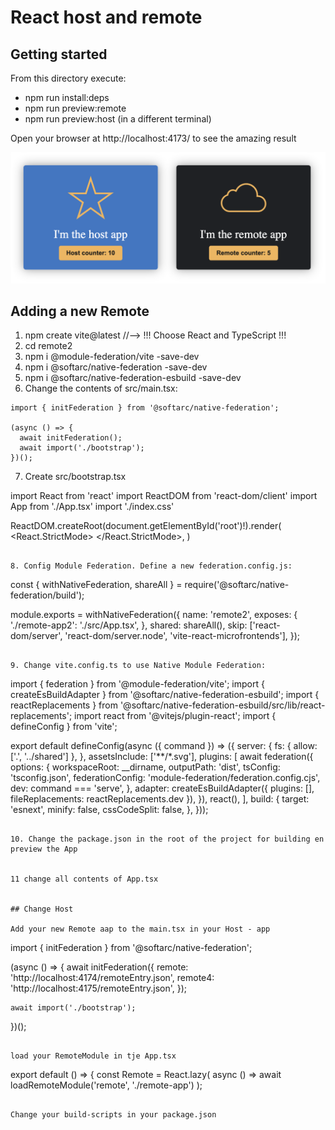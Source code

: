 # React host and remote

## Getting started

From this directory execute:

- npm run install:deps
- npm run preview:remote
- npm run preview:host (in a different terminal)

Open your browser at http://localhost:4173/ to see the amazing result

![screenshot](docs/screenshot.png)


## Adding a new Remote

1. npm create vite@latest     //-->  !!! Choose React and TypeScript !!!
2. cd remote2
3. npm i @module-federation/vite  -save-dev
4. npm i @softarc/native-federation -save-dev
5. npm i @softarc/native-federation-esbuild -save-dev
6. Change the contents of src/main.tsx:

~~~
import { initFederation } from '@softarc/native-federation';

(async () => {
  await initFederation();
  await import('./bootstrap');
})();

~~~
7. Create src/bootstrap.tsx

import React from 'react'
import ReactDOM from 'react-dom/client'
import App from './App.tsx'
import './index.css'

ReactDOM.createRoot(document.getElementById('root')!).render(
  <React.StrictMode>
    <App />
  </React.StrictMode>,
)
~~~

8. Config Module Federation. Define a new federation.config.js:
~~~
const { withNativeFederation, shareAll } = require('@softarc/native-federation/build');

module.exports = withNativeFederation({
	name: 'remote2',
	exposes: {
		'./remote-app2': './src/App.tsx',
	},
	shared: shareAll(),
	skip: ['react-dom/server', 'react-dom/server.node', 'vite-react-microfrontends'],
});
~~~

9. Change vite.config.ts to use Native Module Federation:

~~~
import { federation } from '@module-federation/vite';
import { createEsBuildAdapter } from '@softarc/native-federation-esbuild';
import { reactReplacements } from '@softarc/native-federation-esbuild/src/lib/react-replacements';
import react from '@vitejs/plugin-react';
import { defineConfig } from 'vite';

export default defineConfig(async ({ command }) => ({
  server: {
    fs: { allow: ['.', '../shared'] },
  },
  assetsInclude: ['**/*.svg'],
  plugins: [
    await federation({
      options: {
        workspaceRoot: __dirname,
        outputPath: 'dist',
        tsConfig: 'tsconfig.json',
        federationConfig: 'module-federation/federation.config.cjs',
        dev: command === 'serve',
      },
      adapter: createEsBuildAdapter({ 
        plugins: [],
        fileReplacements: reactReplacements.dev }),
    }),
    react(),
  ],
  build: {
    target: 'esnext',
    minify: false,
    cssCodeSplit: false,
  },
}));
~~~

10. Change the package.json in the root of the project for building en preview the App


11 change all contents of App.tsx


## Change Host

Add your new Remote aap to the main.tsx in your Host - app

~~~
import { initFederation } from '@softarc/native-federation';

(async () => {
	await initFederation({
		remote: 'http://localhost:4174/remoteEntry.json',
		remote4: 'http://localhost:4175/remoteEntry.json',
	});

	await import('./bootstrap');
})();
~~~

load your RemoteModule in tje App.tsx

~~~
export default () => {
	const Remote = React.lazy(
		async () => await loadRemoteModule('remote', './remote-app')
	);

~~~

Change your build-scripts in your package.json

